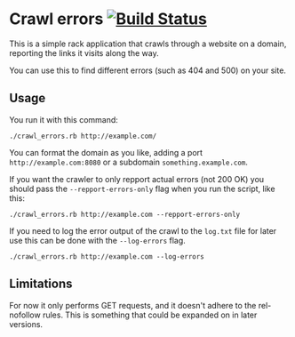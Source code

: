 # Crawl errors [![Build Status](https://secure.travis-ci.org/ekampp/crawl_errors.png)](http://travis-ci.org/ekampp/crawl_errors)


This is a simple rack application that crawls through a website on a domain, reporting the links it visits along the way.

You can use this to find different errors (such as 404 and 500) on your site.

## Usage

You run it with this command:

    ./crawl_errors.rb http://example.com/

You can format the domain as you like, adding a port `http://example.com:8080` or a subdomain `something.example.com`.

If you want the crawler to only repport actual errors (not 200 OK) you should pass the `--repport-errors-only` flag when you run the script, like this:

    ./crawl_errors.rb http://example.com --repport-errors-only

If you need to log the error output of the crawl to the `log.txt` file for later use this can be done with the `--log-errors` flag.

    ./crawl_errors.rb http://example.com --log-errors

## Limitations

For now it only performs GET requests, and it doesn't adhere to the rel-nofollow rules. This is something that could be expanded on in later versions.
